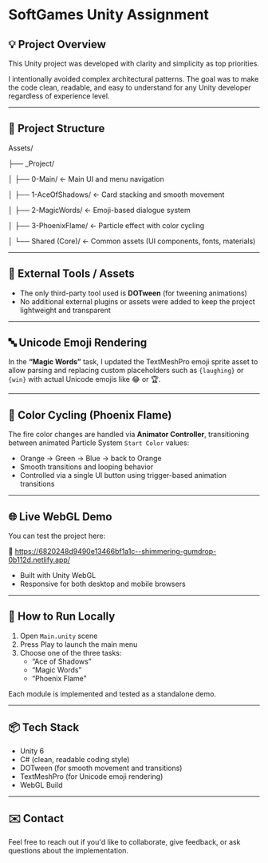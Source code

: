 # SoftGames Unity Assignment

## 💡 Project Overview

This Unity project was developed with clarity and simplicity as top priorities.

I intentionally avoided complex architectural patterns.
The goal was to make the code clean, readable, and easy to understand for any Unity developer regardless of experience level.

---

## 📁 Project Structure

Assets/

├── _Project/

│ ├── 0-Main/ ← Main UI and menu navigation

│ ├── 1-AceOfShadows/ ← Card stacking and smooth movement

│ ├── 2-MagicWords/ ← Emoji-based dialogue system

│ ├── 3-PhoenixFlame/ ← Particle effect with color cycling

│ └── Shared (Core)/ ← Common assets (UI components, fonts, materials)


---

## 🧩 External Tools / Assets

- The only third-party tool used is **DOTween** (for tweening animations)
- No additional external plugins or assets were added to keep the project lightweight and transparent

---

## 🔤 Unicode Emoji Rendering

In the **“Magic Words”** task, I updated the TextMeshPro emoji sprite asset to allow parsing and replacing custom placeholders such as `{laughing}` or `{win}` with actual Unicode emojis like 😂 or 🏆.

---

## 🌈 Color Cycling (Phoenix Flame)

The fire color changes are handled via **Animator Controller**, transitioning between animated Particle System `Start Color` values:
- Orange → Green → Blue → back to Orange
- Smooth transitions and looping behavior
- Controlled via a single UI button using trigger-based animation transitions

---

## 🌐 Live WebGL Demo

You can test the project here:

🔗 https://6820248d9490e13466bf1a1c--shimmering-gumdrop-0b112d.netlify.app/

- Built with Unity WebGL
- Responsive for both desktop and mobile browsers

---

## 🧪 How to Run Locally

1. Open `Main.unity` scene
2. Press Play to launch the main menu
3. Choose one of the three tasks:
   - “Ace of Shadows”
   - “Magic Words”
   - “Phoenix Flame”

Each module is implemented and tested as a standalone demo.

---

## 📦 Tech Stack

- Unity 6
- C# (clean, readable coding style)
- DOTween (for smooth movement and transitions)
- TextMeshPro (for Unicode emoji rendering)
- WebGL Build

---

## ✉️ Contact

Feel free to reach out if you'd like to collaborate, give feedback, or ask questions about the implementation.
